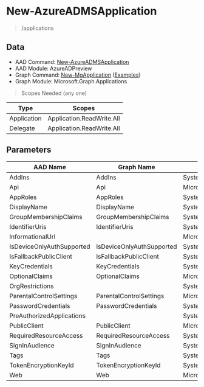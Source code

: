 # New-AzureADMSApplication

> /applications

## Data

+ AAD Command: [New-AzureADMSApplication](https://docs.microsoft.com/en-us/powershell/module/AzureADPreview/New-AzureADMSApplication)
+ AAD Module: AzureADPreview
+ Graph Command: [New-MgApplication](https://docs.microsoft.com/en-us/powershell/module/Microsoft.Graph.Applications/New-MgApplication) ([Examples](https://github.com/orgs/msgraph/discussions?discussions_q=New-MgApplication))
+ Graph Module: Microsoft.Graph.Applications

> Scopes Needed (any one)

|Type|Scopes|
|---|---|
|Application|Application.ReadWrite.All|
|Delegate|Application.ReadWrite.All|

## Parameters

|AAD Name|Graph Name|AAD Type|Graph Type|Infos|
|---|---|---|---|---|
|AddIns|AddIns|System.Collections.Generic.List/Microsoft.Open.MSGraph.Model.AddIn|Microsoft.Graph.PowerShell.Models.IMicrosoftGraphAddIn[]||
|Api|Api|Microsoft.Open.MSGraph.Model.ApiApplication|Microsoft.Graph.PowerShell.Models.IMicrosoftGraphApiApplication||
|AppRoles|AppRoles|System.Collections.Generic.List/Microsoft.Open.MSGraph.Model.AppRole|Microsoft.Graph.PowerShell.Models.IMicrosoftGraphAppRole[]||
|DisplayName|DisplayName|System.String|System.String||
|GroupMembershipClaims|GroupMembershipClaims|System.String|System.String||
|IdentifierUris|IdentifierUris|System.Collections.Generic.List/System.String|System.String[]||
|InformationalUrl||Microsoft.Open.MSGraph.Model.InformationalUrl|||
|IsDeviceOnlyAuthSupported|IsDeviceOnlyAuthSupported|System.Nullable/System.Boolean|System.Management.Automation.SwitchParameter||
|IsFallbackPublicClient|IsFallbackPublicClient|System.Nullable/System.Boolean|System.Management.Automation.SwitchParameter||
|KeyCredentials|KeyCredentials|System.Collections.Generic.List/Microsoft.Open.MSGraph.Model.KeyCredential|Microsoft.Graph.PowerShell.Models.IMicrosoftGraphKeyCredential[]||
|OptionalClaims|OptionalClaims|Microsoft.Open.MSGraph.Model.OptionalClaims|Microsoft.Graph.PowerShell.Models.IMicrosoftGraphOptionalClaims||
|OrgRestrictions||System.Collections.Generic.List/System.String|||
|ParentalControlSettings|ParentalControlSettings|Microsoft.Open.MSGraph.Model.ParentalControlSettings|Microsoft.Graph.PowerShell.Models.IMicrosoftGraphParentalControlSettings||
|PasswordCredentials|PasswordCredentials|System.Collections.Generic.List/Microsoft.Open.MSGraph.Model.PasswordCredential|Microsoft.Graph.PowerShell.Models.IMicrosoftGraphPasswordCredential[]||
|PreAuthorizedApplications||System.Collections.Generic.List/Microsoft.Open.MSGraph.Model.PreAuthorizedApplication|||
|PublicClient|PublicClient|Microsoft.Open.MSGraph.Model.PublicClientApplication|Microsoft.Graph.PowerShell.Models.IMicrosoftGraphPublicClientApplication||
|RequiredResourceAccess|RequiredResourceAccess|System.Collections.Generic.List/Microsoft.Open.MSGraph.Model.RequiredResourceAccess|Microsoft.Graph.PowerShell.Models.IMicrosoftGraphRequiredResourceAccess[]||
|SignInAudience|SignInAudience|System.String|System.String||
|Tags|Tags|System.Collections.Generic.List/System.String|System.String[]||
|TokenEncryptionKeyId|TokenEncryptionKeyId|System.String|System.String||
|Web|Web|Microsoft.Open.MSGraph.Model.WebApplication|Microsoft.Graph.PowerShell.Models.IMicrosoftGraphWebApplication||

